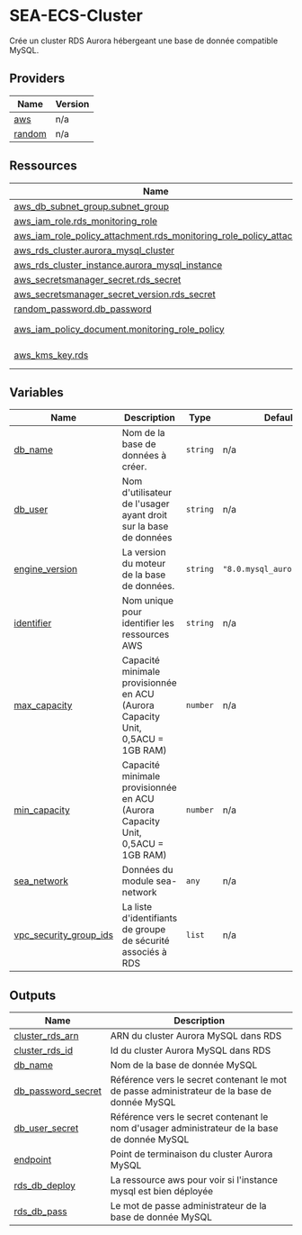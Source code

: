 # SEA-ECS-Cluster

Crée un cluster RDS Aurora hébergeant une base de donnée compatible MySQL.

## Providers

| Name | Version |
|------|---------|
| <a name="provider_aws"></a> [aws](#provider\_aws) | n/a |
| <a name="provider_random"></a> [random](#provider\_random) | n/a |


## Ressources

| Name | Type |
|------|------|
| [aws_db_subnet_group.subnet_group](https://registry.terraform.io/providers/hashicorp/aws/latest/docs/resources/db_subnet_group) | resource |
| [aws_iam_role.rds_monitoring_role](https://registry.terraform.io/providers/hashicorp/aws/latest/docs/resources/iam_role) | resource |
| [aws_iam_role_policy_attachment.rds_monitoring_role_policy_attach](https://registry.terraform.io/providers/hashicorp/aws/latest/docs/resources/iam_role_policy_attachment) | resource |
| [aws_rds_cluster.aurora_mysql_cluster](https://registry.terraform.io/providers/hashicorp/aws/latest/docs/resources/rds_cluster) | resource |
| [aws_rds_cluster_instance.aurora_mysql_instance](https://registry.terraform.io/providers/hashicorp/aws/latest/docs/resources/rds_cluster_instance) | resource |
| [aws_secretsmanager_secret.rds_secret](https://registry.terraform.io/providers/hashicorp/aws/latest/docs/resources/secretsmanager_secret) | resource |
| [aws_secretsmanager_secret_version.rds_secret](https://registry.terraform.io/providers/hashicorp/aws/latest/docs/resources/secretsmanager_secret_version) | resource |
| [random_password.db_password](https://registry.terraform.io/providers/hashicorp/random/latest/docs/resources/password) | resource |
| [aws_iam_policy_document.monitoring_role_policy](https://registry.terraform.io/providers/hashicorp/aws/latest/docs/data-sources/iam_policy_document) | data source |
| [aws_kms_key.rds](https://registry.terraform.io/providers/hashicorp/aws/latest/docs/data-sources/kms_key) | data source |

## Variables

| Name | Description | Type | Default | Required |
|------|-------------|------|---------|:--------:|
| <a name="input_db_name"></a> [db\_name](#input\_db\_name) | Nom de la base de données à créer. | `string` | n/a | yes |
| <a name="input_db_user"></a> [db\_user](#input\_db\_user) | Nom d'utilisateur de l'usager ayant droit sur la base de données | `string` | n/a | yes |
| <a name="input_engine_version"></a> [engine\_version](#input\_engine\_version) | La version du moteur de la base de données. | `string` | `"8.0.mysql_aurora.3.03.0"` | no |
| <a name="input_identifier"></a> [identifier](#input\_identifier) | Nom unique pour identifier les ressources AWS | `string` | n/a | yes |
| <a name="input_max_capacity"></a> [max\_capacity](#input\_max\_capacity) | Capacité minimale provisionnée en ACU (Aurora Capacity Unit, 0,5ACU = 1GB RAM) | `number` | n/a | yes |
| <a name="input_min_capacity"></a> [min\_capacity](#input\_min\_capacity) | Capacité minimale provisionnée en ACU (Aurora Capacity Unit, 0,5ACU = 1GB RAM) | `number` | n/a | yes |
| <a name="input_sea_network"></a> [sea\_network](#input\_sea\_network) | Données du module sea-network | `any` | n/a | yes |
| <a name="input_vpc_security_group_ids"></a> [vpc\_security\_group\_ids](#input\_vpc\_security\_group\_ids) | La liste d'identifiants de groupe de sécurité associés à RDS | `list` | n/a | yes |

## Outputs

| Name | Description |
|------|-------------|
| <a name="output_cluster_rds_arn"></a> [cluster\_rds\_arn](#output\_cluster\_rds\_arn) | ARN du cluster Aurora MySQL dans RDS |
| <a name="output_cluster_rds_id"></a> [cluster\_rds\_id](#output\_cluster\_rds\_id) | Id du cluster Aurora MySQL dans RDS |
| <a name="output_db_name"></a> [db\_name](#output\_db\_name) | Nom de la base de donnée MySQL |
| <a name="output_db_password_secret"></a> [db\_password\_secret](#output\_db\_password\_secret) | Référence vers le secret contenant le mot de passe administrateur de la base de donnée MySQL |
| <a name="output_db_user_secret"></a> [db\_user\_secret](#output\_db\_user\_secret) | Référence vers le secret contenant le nom d'usager administrateur de la base de donnée MySQL |
| <a name="output_endpoint"></a> [endpoint](#output\_endpoint) | Point de terminaison du cluster Aurora MySQL |
| <a name="output_rds_db_deploy"></a> [rds\_db\_deploy](#output\_rds\_db\_deploy) | La ressource aws pour voir si l'instance mysql est bien déployée |
| <a name="output_rds_db_pass"></a> [rds\_db\_pass](#output\_rds\_db\_pass) | Le mot de passe administrateur de la base de donnée MySQL |
